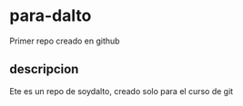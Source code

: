 # para-dalto
Primer repo creado en github

## descripcion
Ete es un repo de soydalto, creado solo para el curso de git
